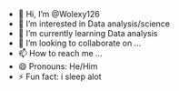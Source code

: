 - 👋 Hi, I’m @Wolexy126
- 👀 I’m interested in Data analysis/science 
- 🌱 I’m currently learning Data analysis 
- 💞️ I’m looking to collaborate on ...
- 📫 How to reach me ...
- 😄 Pronouns: He/Him
- ⚡ Fun fact: i sleep alot

<!---
Wolexy126/Wolexy126 is a ✨ special ✨ repository because its `README.md` (this file) appears on your GitHub profile.
You can click the Preview link to take a look at your changes.
--->
